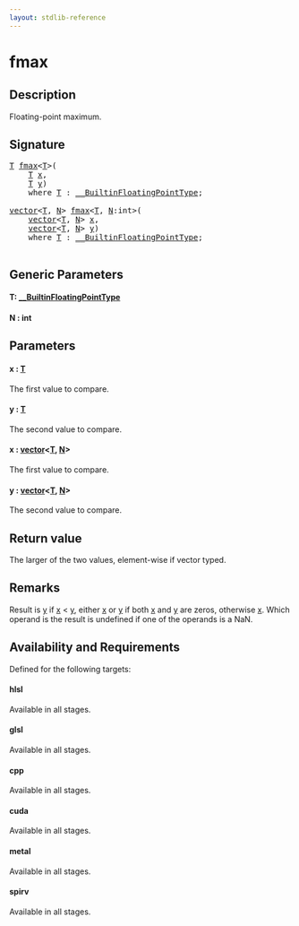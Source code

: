 ```yaml
---
layout: stdlib-reference
---
```


# fmax

## Description

Floating-point maximum.



## Signature 

<pre>
<a href="fmax.md#typeparam-T" class="code_type">T</a> <a href="fmax.md">fmax</a>&lt;<a href="fmax.md#typeparam-T" class="code_type">T</a>&gt;(
    <a href="fmax.md#typeparam-T" class="code_type">T</a> <a href="fmax.md#decl-x" class="code_param">x</a>,
    <a href="fmax.md#typeparam-T" class="code_type">T</a> <a href="fmax.md#decl-y" class="code_param">y</a>)
    <span class='code_keyword'>where</span> <a href="fmax.md#typeparam-T" class="code_type">T</a> : <a href="../interfaces/0_builtinfloatingpointtype-029hm/index.md" class="code_type">__BuiltinFloatingPointType</a>;

<a href="../types/vector/index.md" class="code_type">vector</a>&lt;<a href="fmax.md#typeparam-T" class="code_type">T</a>, <a href="fmax.md#decl-N" class="code_var">N</a>&gt; <a href="fmax.md">fmax</a>&lt;<a href="fmax.md#typeparam-T" class="code_type">T</a>, <a href="fmax.md#decl-N" class="code_var">N</a>:<span class="code_keyword">int</span>&gt;(
    <a href="../types/vector/index.md" class="code_type">vector</a>&lt;<a href="fmax.md#typeparam-T" class="code_type">T</a>, <a href="fmax.md#decl-N" class="code_var">N</a>&gt; <a href="fmax.md#decl-x" class="code_param">x</a>,
    <a href="../types/vector/index.md" class="code_type">vector</a>&lt;<a href="fmax.md#typeparam-T" class="code_type">T</a>, <a href="fmax.md#decl-N" class="code_var">N</a>&gt; <a href="fmax.md#decl-y" class="code_param">y</a>)
    <span class='code_keyword'>where</span> <a href="fmax.md#typeparam-T" class="code_type">T</a> : <a href="../interfaces/0_builtinfloatingpointtype-029hm/index.md" class="code_type">__BuiltinFloatingPointType</a>;

</pre>

## Generic Parameters

####  <a id="typeparam-T"></a>T: [\_\_BuiltinFloatingPointType](../interfaces/0_builtinfloatingpointtype-029hm/index.md)
####  <a id="decl-N"></a>N  : int

## Parameters

####  <a id="decl-x"></a>x  : [T](fmax.md#typeparam-T)
The first value to compare.

####  <a id="decl-y"></a>y  : [T](fmax.md#typeparam-T)
The second value to compare.

####  <a id="decl-x"></a>x  : [vector](../types/vector/index.md)\<[T](../types/vector/index.md#typeparam-T), [N](../types/vector/index.md#decl-N)\>
The first value to compare.

####  <a id="decl-y"></a>y  : [vector](../types/vector/index.md)\<[T](../types/vector/index.md#typeparam-T), [N](../types/vector/index.md#decl-N)\>
The second value to compare.


## Return value
The larger of the two values, element-wise if vector typed.

## Remarks
Result is <span class='code'><a href="fmax.md#decl-y" class="code_param">y</a></span> if <span class='code'><a href="fmax.md#decl-x" class="code_param">x</a></span> < <span class='code'><a href="fmax.md#decl-y" class="code_param">y</a></span>, either <span class='code'><a href="fmax.md#decl-x" class="code_param">x</a></span> or <span class='code'><a href="fmax.md#decl-y" class="code_param">y</a></span> if both <span class='code'><a href="fmax.md#decl-x" class="code_param">x</a></span> and <span class='code'><a href="fmax.md#decl-y" class="code_param">y</a></span> are zeros, otherwise <span class='code'><a href="fmax.md#decl-x" class="code_param">x</a></span>. Which operand is the result is undefined if one of the operands is a NaN.


## Availability and Requirements

Defined for the following targets:

#### hlsl
Available in all stages.

#### glsl
Available in all stages.

#### cpp
Available in all stages.

#### cuda
Available in all stages.

#### metal
Available in all stages.

#### spirv
Available in all stages.




<script>
// Fix .md links to .html when on ReadTheDocs
if (window.location.hostname.includes('readthedocs') || 
    window.location.hostname.includes('rtfd.io')) {
  document.addEventListener('DOMContentLoaded', function() {
    const links = document.querySelectorAll('a');
    links.forEach(link => {
      const href = link.getAttribute('href');
      if (href && href.includes('.md')) {
        // This regex will handle .md links with or without fragment identifiers or query parameters
        link.href = link.href.replace(/(.+)\.md(#[^?]*)?(\?.*)?$/, '$1.html$2$3');
      }
    });
  });
}
</script>
